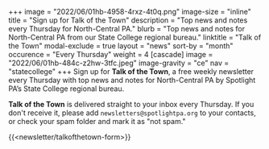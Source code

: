 +++
image = "2022/06/01hb-4958-4rxz-4t0q.png"
image-size = "inline"
title = "Sign up for Talk of the Town"
description = "Top news and notes every Thursday for North-Central PA."
blurb = "Top news and notes for North-Central PA from our State College regional bureau."
linktitle = "Talk of the Town"
modal-exclude = true
layout = "news"
sort-by = "month"
occurence = "Every Thursday"
weight = 4
[cascade]
image = "2022/06/01hb-484c-z2hw-3tfc.jpeg"
image-gravity = "ce"
nav = "statecollege"
+++
Sign up for **Talk of the Town**, a free weekly newsletter every Thursday with top news and notes for North-Central PA by Spotlight PA’s State College regional bureau.

**Talk of the Town** is delivered straight to your inbox every Thursday. If you don't receive it, please add `newsletters@spotlightpa.org` to your contacts, or check your spam folder and mark it as "not spam."

{{<newsletter/talkofthetown-form>}}

